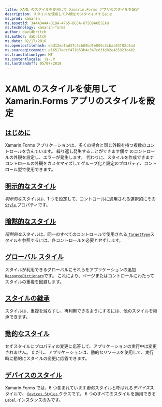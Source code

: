 ```yaml
---
title: XAML のスタイルを使用して Xamarin.Forms アプリのスタイルを設定
description: スタイルを使用して外観をカスタマイズするには
ms.prod: xamarin
ms.assetid: 344A34AA-B19A-4765-BC8A-875D9A6B5EA8
ms.technology: xamarin-forms
author: davidbritch
ms.author: dabritch
ms.date: 02/17/2016
ms.openlocfilehash: ead12eafad37c3cb88bdfe800c3cbaa03f82c6ad
ms.sourcegitcommit: e16517edcf471b53b4e347cd3fd82e485923d482
ms.translationtype: MT
ms.contentlocale: ja-JP
ms.lasthandoff: 05/07/2018
---
```

# <a name="styling-xamarinforms-apps-using-xaml-styles"></a>XAML のスタイルを使用して Xamarin.Forms アプリのスタイルを設定

## <a name="introductionintroductionmd"></a>[はじめに](introduction.md)

Xamarin.Forms アプリケーションは、多くの場合と同じ外観を持つ複数のコントロールを含んでいます。 繰り返し発生することができます個々 のコントロールの外観を設定し、エラーが発生します。 代わりに、スタイルを作成できますコントロールの外観をカスタマイズしてグループ化と設定のプロパティ、コントロール型で使用できます。

## <a name="explicit-stylesexplicitmd"></a>[明示的なスタイル](explicit.md)

*明示的な*スタイルは、1 つを設定して、コントロールに適用される選択的にその[ `Style` ](https://developer.xamarin.com/api/property/Xamarin.Forms.VisualElement.Style/)プロパティです。

## <a name="implicit-stylesimplicitmd"></a>[暗黙的なスタイル](implicit.md)

*暗黙的な*スタイルは、同一のすべてのコントロールで使用される[ `TargetType`](https://developer.xamarin.com/api/property/Xamarin.Forms.Style.TargetType/)スタイルを参照するには、各コントロールを必要とせずします。

## <a name="global-stylesapplicationmd"></a>[グローバル スタイル](application.md)

スタイルが利用できるグローバルにそれらをアプリケーションの追加[ `ResourceDictionary`](https://developer.xamarin.com/api/type/Xamarin.Forms.ResourceDictionary/)です。 これにより、ページまたはコントロールにわたってスタイルの重複を回避します。

## <a name="style-inheritanceinheritancemd"></a>[スタイルの継承](inheritance.md)

スタイルは、重複を減らすし、再利用できるようにするには、他のスタイルを継承できます。

## <a name="dynamic-stylesdynamicmd"></a>[動的なスタイル](dynamic.md)

せずスタイルにプロパティの変更に応答して、アプリケーションの実行中は変更されません。 ただし、アプリケーションは、動的なリソースを使用して、実行時に動的にスタイルの変更に応答できます。

## <a name="device-stylesdevicemd"></a>[デバイスのスタイル](device.md)

Xamarin.Forms では、6 つ含まれています*動的*スタイルと呼ばれる*デバイス*スタイルで、 [ `Devices.Styles` ](https://developer.xamarin.com/api/type/Xamarin.Forms.Device+Styles/)クラスです。 6 つのすべてのスタイルを適用できる[ `Label` ](https://developer.xamarin.com/api/type/Xamarin.Forms.Label/)インスタンスのみです。
